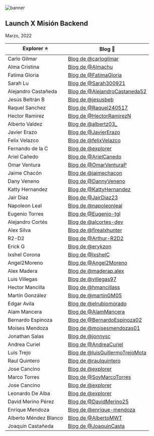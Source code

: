 
![banner](https://user-images.githubusercontent.com/17634377/155241139-a345385a-7528-4aab-ae9a-9ed094d39250.png)

Launch X Misión Backend
---
Marzo, 2022


| Explorer ⭐️ | Blog 🚀 |
| ------------- | ------------- |
| Carlo Gilmar  | [Blog de @carlogilmar](https://carlogilmar.xyz/blog/) |
| Alma Cristina | [Blog de @Almachu](https://almachu.github.io/my_launchx_blog/) |
| Fatima Gloria | [Blog de @FatimaGloria](https://fatimagloria.github.io/my_launchx_blog/) |
| Sarah Lu | [Blog de @Sarah300921](https://sarah300921.github.io/my_launchx_blog/) |
| Alejandro Castañeda | [Blog de @AlejandroCastaneda52](https://alejandrocastaneda52.github.io/my_launchx_blog/) |
| Jesús Beltrán B | [Blog de @jesusbeb](https://jesusbeb.github.io/my_launchx_blog/) |
| Raquel Sanchez  | [Blog de @Raquel240517](https://raquel240517.github.io/my_launchx_blog/) |
| Hector Ramirez | [Blog de @HectorRamirezN](https://hectorramirezn.github.io/my_launchx_blog/) |
| Alberto Valdez  | [Blog de @albertz03_](https://albertz03.github.io/my_launchx_blog/posts/) |
| Javier Erazo  | [Blog de @JavierErazo](https://javiererazo.github.io/my_launchx_blog/) |
| Felix Velazco | [Blog de @felixVelazco](https://felixvelazco.github.io/my_launchx_blog/) |
| Fernando de la C | [Blog de @explorer](https://fernandocd0.github.io/my_launchx_blog/) |
| Ariel Cañedo | [Blog de @ArielCanedo](https://arielcanedo.github.io/my_launchx_blog/) |
| Omar Ventura | [Blog de @OmarVenturaP](https://omarventurap.github.io/my_launchx_blog/posts/) |
| Jaime Chacón | [Blog de @jaimechacon](https://jaimechacon11.github.io/my_launchx_blog/) |
| Dany Veneno| [Blog de @DannyVeneno](https://github.com/DanyVeneno/my_launchx_blog-jv) |
| Katty Hernandez | [Blog de @KattyHernandez](https://100katty.github.io/my_launchx_blog/) |
| Jair Diaz | [Blog de @JairDiaz23](https://jairdiaz23.github.io/my_launchx_blog/) |
| Napoleon Leal | [Blog de @napoleonleal](https://napoleonleal.github.io/my_launchx_blog/) |
| Eugenio Torres | [Blog de @Eugenio-tgl](https://eugenio-tgl.github.io/my_launchx_blog/) |
| Alejandro Cortés | [Blog de @alcortes-dev](https://alcortes-dev.github.io/alcortes_launchx_blog/) |
| Alex Silva | [Blog de @firealxhunter](https://github.com/FirealxHunter/my_launchx_blog) | 
| R2-D2 | [Blog de @Arthur-R2D2](https://arthur-r2d2.github.io/my_launchx_blog/) |
| Erick G | [Blog de @erykzon](https://erykzon.github.io/my_launchx_blog/) |
| Ixshel Corona| [Blog de @IxshelC](https://ixshelc.github.io/my_launchx_blog/) |
| Angel2Moreno | [Blog de @Angel2Moreno](https://angel2moreno.github.io/my_launchx_blog/) |
| Alex Madera | [Blog de @maderap.alex](https://alexmaderap.github.io/my_launchx_blog/) |
| Luis Villegas | [Blog de @villegas97](https://villegas97.github.io/my_launchx_blog/) |
| Hector Mancilla | [Blog de @hmancillass](https://hectormancillas.github.io/my_launchx_blog/) |
| Martín González | [Blog de @martinGM05](https://martingm05.github.io/my_launchx_blog/) |
| Edgar Avila | [Blog de @elrubiomorado](https://elrubiomorado.github.io/my_launchx_blog/) |
| Alam Mancera | [Blog de @AlamMancera](https://alammancera.github.io/my_launchx_blog/) |
| Bernardo Espinoza | [Blog de @BernardoEspinoza02](https://bernardoespinoza02.github.io/my_launchx_blog/) |
| Moises Mendoza | [Blog de @moisesmendozas01](https://moisesmendozas01.github.io/my_launchx_blog/) |
| Jonathan Salas | [Blog de @jonnysc](https://jonnysc.github.io/my_launchx_blog/) |
| Andrea Curiel | [Blog de @AndreaCuriel](https://andreacuriel.github.io/my_launchx_blog/) |
| Luis Trejo | [Blog de @luisGuillermoTrejoMota](https://luisguillermotrejomota.github.io/my_launchx_blog/) |
| Raul Quintero | [Blog de @raulquintero](https://raulquintero13.github.io/my_launchx_blog/) |
| Jose Cancino | [Blog de @explorer](https://josecancinor.github.io/my_launchx_blog/) |
| Marco Torres | [Blog de @SoyMarcoTorres](https://soymarcotorres.github.io/my_launchx_blog/) |
| Jose Cancino | [Blog de @explorer](https://josecancinor.github.io/my_launchx_blog/) | 
| Leonardo De Alba | [Blog de @explorer](https://aognyan.github.io/my_launchx_blog/) |
| David Merino Pérez | [Blog de @DavidMerino25](https://github.com/DavidMerino25) |
| Enrique Mendoza | [Blog de @enrique-mendoza](https://enrique-mendoza.github.io/my_launchx_blog/) |
| Alberto Méndez Blanco | [Blog de @AlbertoMWT](https://albertomwt.github.io/my_launchx_blog/) |
| Joaquín Castañeda | [Blog de @JoaquinCasta](https://carjcc.github.io/my_launchx_blog/) |
